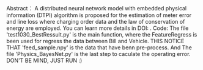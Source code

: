 Abstract：
A distributed neural network model with embedded physical information (DTPI) algorithm is proposed for the estimation of meter error and line loss where charging order data and the law of conservation of energy are employed. You can learn more details in DOI: .
Code:
The file 'test1030_BestRessult.py' is the main function, where the FeatureRegress is been used for regress the data between Bill and Vehicle.
THIS NOTICE THAT 'feed_sample.npy' is the data that have benn pre-process.
And The file 'Physics_BayesNet.py' is the last step to caculate the operating error.
DON'T BE MIND, JUST RUN :) 
